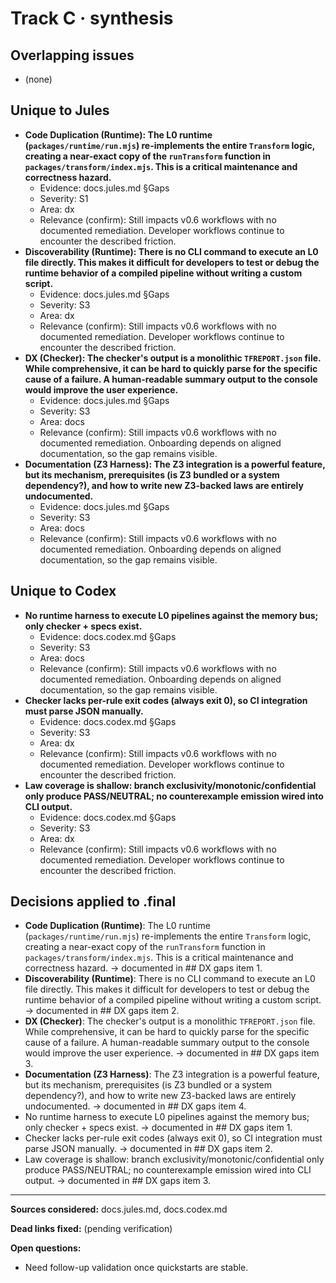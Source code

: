 # Track C · synthesis

## Overlapping issues
- (none)

## Unique to Jules
- **Code Duplication (Runtime): The L0 runtime (`packages/runtime/run.mjs`) re-implements the entire `Transform` logic, creating a near-exact copy of the `runTransform` function in `packages/transform/index.mjs`. This is a critical maintenance and correctness hazard.**
  - Evidence: docs.jules.md §Gaps
  - Severity: S1
  - Area: dx
  - Relevance (confirm): Still impacts v0.6 workflows with no documented remediation. Developer workflows continue to encounter the described friction.
- **Discoverability (Runtime): There is no CLI command to execute an L0 file directly. This makes it difficult for developers to test or debug the runtime behavior of a compiled pipeline without writing a custom script.**
  - Evidence: docs.jules.md §Gaps
  - Severity: S3
  - Area: dx
  - Relevance (confirm): Still impacts v0.6 workflows with no documented remediation. Developer workflows continue to encounter the described friction.
- **DX (Checker): The checker's output is a monolithic `TFREPORT.json` file. While comprehensive, it can be hard to quickly parse for the specific cause of a failure. A human-readable summary output to the console would improve the user experience.**
  - Evidence: docs.jules.md §Gaps
  - Severity: S3
  - Area: docs
  - Relevance (confirm): Still impacts v0.6 workflows with no documented remediation. Onboarding depends on aligned documentation, so the gap remains visible.
- **Documentation (Z3 Harness): The Z3 integration is a powerful feature, but its mechanism, prerequisites (is Z3 bundled or a system dependency?), and how to write new Z3-backed laws are entirely undocumented.**
  - Evidence: docs.jules.md §Gaps
  - Severity: S3
  - Area: docs
  - Relevance (confirm): Still impacts v0.6 workflows with no documented remediation. Onboarding depends on aligned documentation, so the gap remains visible.

## Unique to Codex
- **No runtime harness to execute L0 pipelines against the memory bus; only checker + specs exist.**
  - Evidence: docs.codex.md §Gaps
  - Severity: S3
  - Area: docs
  - Relevance (confirm): Still impacts v0.6 workflows with no documented remediation. Onboarding depends on aligned documentation, so the gap remains visible.
- **Checker lacks per-rule exit codes (always exit 0), so CI integration must parse JSON manually.**
  - Evidence: docs.codex.md §Gaps
  - Severity: S3
  - Area: dx
  - Relevance (confirm): Still impacts v0.6 workflows with no documented remediation. Developer workflows continue to encounter the described friction.
- **Law coverage is shallow: branch exclusivity/monotonic/confidential only produce PASS/NEUTRAL; no counterexample emission wired into CLI output.**
  - Evidence: docs.codex.md §Gaps
  - Severity: S3
  - Area: dx
  - Relevance (confirm): Still impacts v0.6 workflows with no documented remediation. Developer workflows continue to encounter the described friction.

## Decisions applied to .final
- **Code Duplication (Runtime)**: The L0 runtime (`packages/runtime/run.mjs`) re-implements the entire `Transform` logic, creating a near-exact copy of the `runTransform` function in `packages/transform/index.mjs`. This is a critical maintenance and correctness hazard. → documented in ## DX gaps item 1.
- **Discoverability (Runtime)**: There is no CLI command to execute an L0 file directly. This makes it difficult for developers to test or debug the runtime behavior of a compiled pipeline without writing a custom script. → documented in ## DX gaps item 2.
- **DX (Checker)**: The checker's output is a monolithic `TFREPORT.json` file. While comprehensive, it can be hard to quickly parse for the specific cause of a failure. A human-readable summary output to the console would improve the user experience. → documented in ## DX gaps item 3.
- **Documentation (Z3 Harness)**: The Z3 integration is a powerful feature, but its mechanism, prerequisites (is Z3 bundled or a system dependency?), and how to write new Z3-backed laws are entirely undocumented. → documented in ## DX gaps item 4.
- No runtime harness to execute L0 pipelines against the memory bus; only checker + specs exist. → documented in ## DX gaps item 1.
- Checker lacks per-rule exit codes (always exit 0), so CI integration must parse JSON manually. → documented in ## DX gaps item 2.
- Law coverage is shallow: branch exclusivity/monotonic/confidential only produce PASS/NEUTRAL; no counterexample emission wired into CLI output. → documented in ## DX gaps item 3.

---

**Sources considered:** docs.jules.md, docs.codex.md

**Dead links fixed:** (pending verification)

**Open questions:**
- Need follow-up validation once quickstarts are stable.